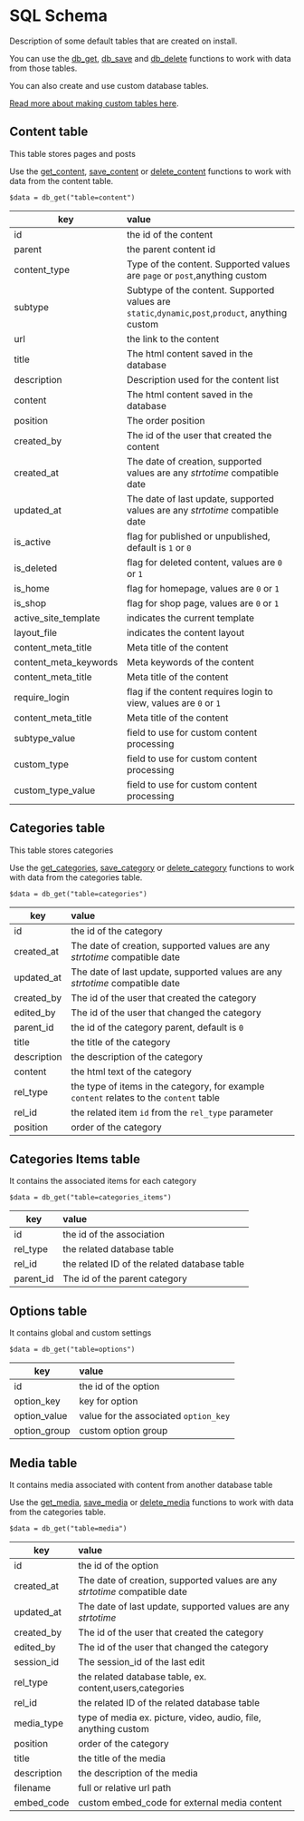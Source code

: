 # SQL Schema

Description of some default tables that are created on install. 



You can use the [db_get](../functions/db_get.md "db_get"), [db_save](../functions/db_save.md "db_save") and [db_delete](../functions/db_delete.md "db_delete") functions to work with data from those tables.


You can also create and use custom database tables.

[Read more about making custom tables here](modules_schema.md).



## Content table
This table stores pages and posts 

Use the [get_content](../functions/get_content.md "get_content"), [save_content](../functions/save_content.md "save_content") or [delete_content](../functions/delete_content.md "delete_content") functions to work with data from the content table.

```$data = db_get("table=content")```

| key            | value        |
| -------------  |:-------------|
| id             |  the id of the content | 
| parent         |  the parent content id    | 
| content_type   |   Type of the content. Supported values are `page` or `post`,anything custom    | 
| subtype | Subtype of the content. Supported values are `static`,`dynamic`,`post`,`product`, anything custom
| url            |  the link to the content   |
| title          |  The html content saved in the database     |
| description    |   Description used for the content list    |
| content        |   The html content saved in the database    |
| position       |   The order position    |
| created_by     |   The id of the user that created the content     | 
| created_at     |   The date of creation, supported values are any *strtotime* compatible date      | 
| updated_at     |    The date of last update, supported values are any *strtotime* compatible date       | 
| is_active      |  flag for published or unpublished, default is `1` or `0`    |
| is_deleted     | flag for deleted content, values are `0` or `1`      |
| is_home        |  flag for homepage, values are `0` or `1`     |
| is_shop        |  flag for shop page, values are `0` or `1`   |
| active_site_template        |  indicates the current template    |
| layout_file        |  indicates the content layout    |
| content_meta_title        |  Meta title of the content   |
| content_meta_keywords        |  Meta keywords of the content    |
| content_meta_title        |  Meta title of the content    |
| require_login        |  flag if the content requires login to view, values are `0` or `1`      
| content_meta_title        |  Meta title of the content    |
| subtype_value        |  field to use for custom content processing    |
| custom_type        |  field to use for custom content processing    |
| custom_type_value        |  field to use for custom content processing    |

 

## Categories table
This table stores categories 

Use the [get_categories](../functions/get_categories.md "get_categories"), [save_category](../functions/save_category.md "save_category") or [delete_category](../functions/delete_category.md "delete_category") functions to work with data from the categories table.

```$data = db_get("table=categories")```

| key            | value        |
| -------------  |:-------------|
| id             |  the id of the category | 
| created_at     |   The date of creation, supported values are any *strtotime* compatible date      | 
| updated_at     |    The date of last update, supported values are any *strtotime* compatible date   |
| created_by     |   The id of the user that created the category     | 
| edited_by     |   The id of the user that changed the category     | 
| parent_id             |  the id of the category parent, default is `0` | 
| title             |  the title of the category | 
| description             |  the description of the category | 
| content             |  the html text of the category | 
| rel_type             |  the type of items in the category, for example `content` relates to the `content` table | 
| rel_id             |  the related item `id` from the `rel_type` parameter | 
| position             |  order of the category | 
 
 
 
## Categories Items table
It contains the associated items for each category

```$data = db_get("table=categories_items")```


| key            | value        |
| -------------  |:-------------|
| id             |  the id of the association | 
| rel_type     |   the related database table     | 
| rel_id     |    the related ID of the related database table  |
| parent_id     |   The id of the parent category     | 
 


## Options table
It contains global and custom settings

```$data = db_get("table=options")```


| key            | value        |
| -------------  |:-------------|
| id             |  the id of the option | 
| option_key     |   key for option     | 
| option_value     |    value for the associated  `option_key` |
| option_group     |   custom option group     | 



 
## Media table
It contains media associated with content from another database table

Use the [get_media](../functions/get_media.md "get_media"), [save_media](../functions/save_media.md "save_media") or [delete_media](../functions/delete_media.md "delete_media") functions to work with data from the categories table.


```$data = db_get("table=media")```


| key            | value        |
| -------------  |:-------------|
| id             |  the id of the option | 
| created_at     |   The date of creation, supported values are any *strtotime* compatible date      | 
| updated_at     |    The date of last update, supported values are any *strtotime*
| created_by     |   The id of the user that created the category     | 
| edited_by     |   The id of the user that changed the category     | 
| session_id     |   The session_id of the last edit    | 
| rel_type     |   the related database table, ex. content,users,categories     | 
| rel_id     |    the related ID of the related database table  |
| media_type     |    type of media ex. picture, video, audio, file, anything custom  |
| position             |  order of the category | 
| title             |  the title of the media | 
| description             |  the description of the media | 
| filename             |  full or relative url path | 
| embed_code             |  custom embed_code for external media content | 










 